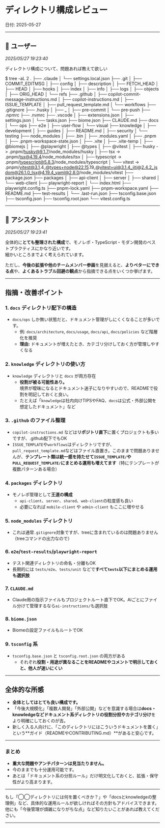 # ディレクトリ構成レビュー

日付: 2025-05-27

---

## 👤 ユーザー
*2025/05/27 19:23:40*

ディレクトリ構成について、問題あれば教えて欲しい

$ tree -aL 2
.
├── .claude
│   └── settings.local.json
├── .git
│   ├── COMMIT_EDITMSG
│   ├── config
│   ├── description
│   ├── FETCH_HEAD
│   ├── HEAD
│   ├── hooks
│   ├── index
│   ├── info
│   ├── logs
│   ├── objects
│   ├── ORIG_HEAD
│   └── refs
├── .github
│   ├── copilot-commit-message-instructions.md
│   ├── copilot-instructions.md
│   ├── ISSUE_TEMPLATE
│   ├── pull_request_template.md
│   └── workflows
├── .gitignore
├── .husky
│   ├── _
│   ├── pre-commit
│   └── pre-push
├── .npmrc
├── .nvmrc
├── .vscode
│   ├── extensions.json
│   ├── settings.json
│   └── tasks.json
├── biome.json
├── CLAUDE.md
├── docs
│   └── ops
├── e2e
│   ├── user-flow
│   └── visual
├── knowledge
│   ├── development
│   ├── guides
│   ├── README.md
│   ├── security
│   └── testing
├── node_modules
│   ├── .bin
│   ├── .modules.yaml
│   ├── .pnpm
│   ├── .pnpm-workspace-state.json
│   ├── .vite
│   ├── .vite-temp
│   ├── @biomejs
│   ├── @playwright
│   ├── @types
│   ├── @vitest
│   ├── husky -&gt; .pnpm/husky@9.1.7/node_modules/husky
│   ├── tsx -&gt; .pnpm/tsx@4.19.4/node_modules/tsx
│   ├── typescript -&gt; .pnpm/typescript@5.8.3/node_modules/typescript
│   └── vitest -&gt; .pnpm/vitest@3.1.4_@types+node@22.15.19_@vitest+ui@3.1.4_jiti@2.4.2_jsdom@26.1.0_tsx@4.19.4_yaml@2.8.0/node_modules/vitest
├── package.json
├── packages
│   ├── api-client
│   ├── server
│   ├── shared
│   └── web-client
├── playwright-report
│   └── index.html
├── playwright.config.ts
├── pnpm-lock.yaml
├── pnpm-workspace.yaml
├── README.md
├── test-results
│   └── .last-run.json
├── tsconfig.base.json
├── tsconfig.json
├── tsconfig.root.json
└── vitest.config.ts

---

## 🤖 アシスタント
*2025/05/27 19:23:41*

全体的に**とても整理された構成**で、モノレポ・TypeScript・モダン開発のベストプラクティスにかなり近いです。  
細かいところまでよく考えられています。

ただし、**今後の拡張や他のチームメンバー参画**を見据えると、**よりベターにできる点**や、**よくあるトラブル回避の観点**から指摘できる点をいくつか挙げます。

---

## 指摘・改善ポイント

### 1. `docs` ディレクトリ配下の構造
- `docs/ops` しか無い状態だと、ドキュメント管理がしにくくなることが多いです。
    - 例: `docs/architecture`, `docs/usage`, `docs/api`, `docs/policies` など階層化を推奨
    - **理由:** ドキュメントが増えたとき、カテゴリ分けしておく方が管理しやすくなる

### 2. `knowledge` ディレクトリの使い方
- `knowledge` ディレクトリと `docs` が両方存在
    - **役割が被る可能性あり。**  
      境界が曖昧になるとドキュメント迷子になりやすいので、READMEで役割を明記しておくと良い。
    - たとえば「`knowledge`は社内向けTIPSやFAQ、`docs`は公式・外部公開を想定したドキュメント」など

### 3. `.github` のファイル整理
- `copilot-instructions.md` などは**リポジトリ直下**に置くプロジェクトも多いですが、.github配下でもOK
- `ISSUE_TEMPLATE`や`workflows`はディレクトリですが、`pull_request_template.md`などはファイル直置き。このままで問題ありませんが、**テンプレート類は統一感を持たせて`ISSUE_TEMPLATE/`や`PULL_REQUEST_TEMPLATE/`にまとめる運用も増えてます**（特にテンプレートが複数パターンある場合）

### 4. `packages` ディレクトリ
- モノレポ管理として**王道の構成**
    - `api-client`、`server`、`shared`、`web-client`の粒度感も良い
    - 必要になれば `mobile-client` や `admin-client` もここに増やせる

### 5. `node_modules` ディレクトリ
- これは通常`.gitignore`対象ですが、treeに含まれているのは問題ありません（treeコマンドの出力なので）

### 6. `e2e`/`test-results`/`playwright-report`
- テスト関連ディレクトリの命名・分離もOK  
- 長期的には `tests/e2e`、`tests/unit` などで**すべて`tests`以下にまとめる運用も選択肢**

### 7. `CLAUDE.md`
- Claude用の指示ファイルもプロジェクトルート直下でOK。AIごとにファイル分けて管理するなら`ai-instructions/`も選択肢

### 8. `biome.json`
- Biomeの設定ファイルもルートでOK

### 9. `tsconfig` 系
- `tsconfig.base.json` と `tsconfig.root.json` の両方がある
    - それぞれ**役割・用途が異なることをREADMEやコメントで明示しておくと、他人が迷いにくい**

---

## 全体的な所感

- **全体としてはとても良い構成です。**
- 「今後大規模化」「複数人開発」「外部公開」などを意識する場合は**docs・knowledgeなどドキュメント系ディレクトリの役割分担やカテゴリ分け**をより明確にしておくのが吉。
- 新しく入る人向けに、「このディレクトリにはこういうドキュメントを置く」という**ガイド（READMEやCONTRIBUTING.md）**があると安心です。

---

### まとめ

- **重大な問題やアンチパターンは見当たりません。**
- 今のままでも十分運用可能です。
- あとは「ドキュメント系の分担ルール」だけ明文化しておくと、拡張・保守性がより高まります。

---

もし「◯◯ディレクトリには何を置くべきか？」や「docsとknowledgeの整理例」など、具体的な運用ルールが欲しければその方針もアドバイスできます。  
他にも「今後管理が煩雑になりがちな点」など知りたいことがあれば教えてください。

---
